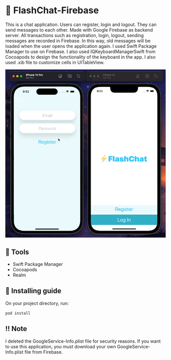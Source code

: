 # :dizzy: FlashChat-Firebase
This is a chat application. Users can register, login and logout. They can send messages to each other. Made with Google Firebase as backend server. All transactions such as registration, login, logout, sending messages are recorded in Firebase. In this way, old messages will be loaded when the user opens the application again. I used Swift Package Manager to use on Firebase. I also used IQKeyboardManagerSwift from Cocoapods to design the functionality of the keyboard in the app. I also used .xib file to customize cells in UITableView.

<p float="left">
<img width="666" src="/Udemy-Dr.Angela_Yu/Projects/015-Flash-Chat-Firebase/gif/preview.gif">
</p>

## :hammer: Tools

* Swift Package Manager
* Cocoapods
* Realm

## :rocket: Installing guide

On your project directory, run:

```
pod install
```

## :bangbang: Note
I deleted the GoogleService-Info.plist file for security reasons. If you want to use this application, you must download your own GoogleService-Info.plist file from Firebase.


